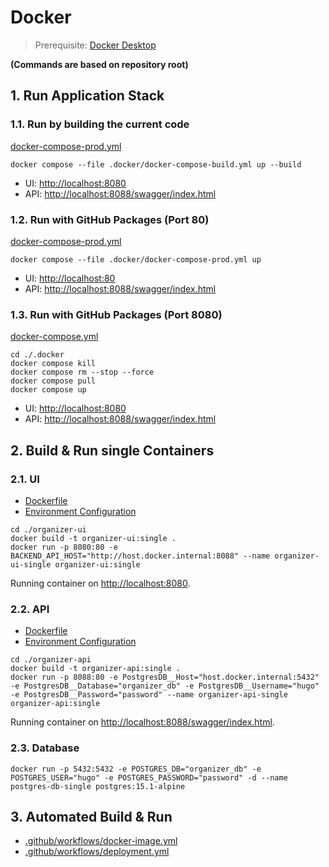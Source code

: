 # Docker

> Prerequisite: [Docker Desktop](https://www.docker.com/products/docker-desktop/)

__(Commands are based on repository root)__

## 1. Run Application Stack

### 1.1. Run by building the current code

[docker-compose-prod.yml](../.docker/docker-compose-build.yml)

```shell
docker compose --file .docker/docker-compose-build.yml up --build
```

* UI: [http://localhost:8080](http://localhost:8080)
* API: [http://localhost:8088/swagger/index.html](http://localhost:8088/swagger/index.html)

### 1.2. Run with GitHub Packages (Port 80)

[docker-compose-prod.yml](../.docker/docker-compose-prod.yml)

```shell
docker compose --file .docker/docker-compose-prod.yml up
```

* UI: [http://localhost:80](http://localhost:80)
* API: [http://localhost:8088/swagger/index.html](http://localhost:8088/swagger/index.html)

### 1.3. Run with GitHub Packages (Port 8080)

[docker-compose.yml](../.docker/docker-compose.yml)

```shell
cd ./.docker
docker compose kill
docker compose rm --stop --force
docker compose pull
docker compose up
```

* UI: [http://localhost:8080](http://localhost:8080)
* API: [http://localhost:8088/swagger/index.html](http://localhost:8088/swagger/index.html)

## 2. Build & Run single Containers

### 2.1. UI

* [Dockerfile](../organizer-ui/Dockerfile)
* [Environment Configuration](../organizer-ui/src/environments/environment.ts)

```shell
cd ./organizer-ui
docker build -t organizer-ui:single .
docker run -p 8080:80 -e BACKEND_API_HOST="http://host.docker.internal:8088" --name organizer-ui-single organizer-ui:single
```

Running container on [http://localhost:8080](http://localhost:8080).

### 2.2. API

* [Dockerfile](../organizer-api/Dockerfile)
* [Environment Configuration](../organizer-api/appsettings.json)

```shell
cd ./organizer-api
docker build -t organizer-api:single .
docker run -p 8088:80 -e PostgresDB__Host="host.docker.internal:5432" -e PostgresDB__Database="organizer_db" -e PostgresDB__Username="hugo" -e PostgresDB__Password="password" --name organizer-api-single organizer-api:single
```

Running container on [http://localhost:8088/swagger/index.html](http://localhost:8088/swagger/index.html).

### 2.3. Database

```shell
docker run -p 5432:5432 -e POSTGRES_DB="organizer_db" -e POSTGRES_USER="hugo" -e POSTGRES_PASSWORD="password" -d --name postgres-db-single postgres:15.1-alpine
```

## 3. Automated Build & Run

* [.github/workflows/docker-image.yml](../.github/workflows/docker-image.yml)
* [.github/workflows/deployment.yml](../.github/workflows/deployment.yml)
